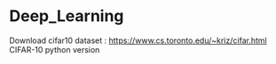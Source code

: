 # Deep_Learning

Download cifar10 dataset : https://www.cs.toronto.edu/~kriz/cifar.html  CIFAR-10 python version

